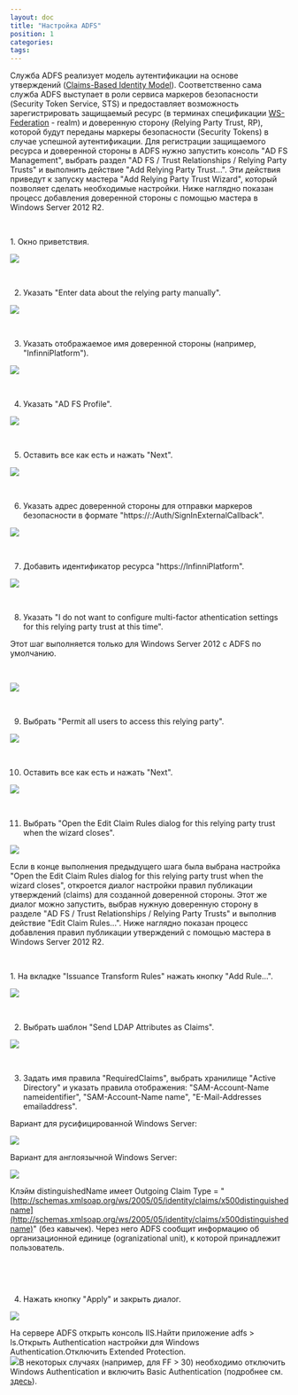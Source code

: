 ```yaml
---
layout: doc
title: "Настройка ADFS"
position: 1
categories: 
tags: 
---
```


Служба ADFS реализует модель аутентификации на основе утверждений ([Claims-Based Identity Model](http://msdn.microsoft.com/en-us/library/ee517291.aspx)). Соответственно сама служба ADFS выступает в роли сервиса маркеров безопасности (Security Token Service, STS) и предоставляет возможность зарегистрировать защищаемый ресурс (в терминах спецификации [WS-Federation](http://msdn.microsoft.com/en-us/library/bb498017.aspx) - realm) и доверенную сторону (Relying Party Trust, RP), которой будут переданы маркеры безопасности (Security Tokens) в случае успешной аутентификации. Для регистрации защищаемого ресурса и доверенной стороны в ADFS нужно запустить консоль "AD FS Management", выбрать раздел "AD FS / Trust Relationships / Relying Party Trusts" и выполнить действие "Add Relying Party Trust...". Эти действия приведут к запуску мастера "Add Relying Party Trust Wizard", который позволяет сделать необходимые настройки. Ниже наглядно показан процесс добавления доверенной стороны с помощью мастера в Windows Server 2012 R2.

 

1. Окно приветствия.

![](AddRelyingPartyTrust_01.png)

 

2. Указать "Enter data about the relying party manually".

![](AddRelyingPartyTrust_02.png)

 

3. Указать отображаемое имя доверенной стороны (например, "InfinniPlatform").

![](AddRelyingPartyTrust_03.png)

 

4. Указать "AD FS Profile".

![](AddRelyingPartyTrust_04.png)

 

5. Оставить все как есть и нажать "Next".

![](AddRelyingPartyTrust_05.png)

 

6. Указать адрес доверенной стороны для отправки маркеров безопасности в формате "https://<InfinniPlatform Server>:<Port>/Auth/SignInExternalCallback".

![](AddRelyingPartyTrust_06.png)

 

7. Добавить идентификатор ресурса "https://InfinniPlatform".

![](AddRelyingPartyTrust_07.png)

 

8. Указать "I do not want to configure multi-factor athentication settings for this relying party trust at this time".

Этот шаг выполняется только для Windows Server 2012 с ADFS по умолчанию.

 

![](AddRelyingPartyTrust_08.png)

 

9. Выбрать "Permit all users to access this relying party".

![](AddRelyingPartyTrust_09.png)

 

10. Оставить все как есть и нажать "Next".

![](AddRelyingPartyTrust_10.png)

 

11. Выбрать "Open the Edit Claim Rules dialog for this relying party trust when the wizard closes".

![](AddRelyingPartyTrust_11.png)

Если в конце выполнения предыдущего шага была выбрана настройка "Open the Edit Claim Rules dialog for this relying party trust when the wizard closes", откроется диалог настройки правил публикации утверждений (claims) для созданной доверенной стороны. Этот же диалог можно запустить, выбрав нужную доверенную сторону в разделе "AD FS / Trust Relationships / Relying Party Trusts" и выполнив действие "Edit Claim Rules...". Ниже наглядно показан процесс добавления правил публикации утверждений с помощью мастера в Windows Server 2012 R2.

 

1. На вкладке "Issuance Transform Rules" нажать кнопку "Add Rule...".

![](EditClaimRules_01.png)

 

2. Выбрать шаблон "Send LDAP Attributes as Claims".

![](EditClaimRules_02.png)

 

3. Задать имя правила "RequiredClaims", выбрать хранилище "Active Directory" и указать правила отображения: "SAM-Account-Name  nameidentifier", "SAM-Account-Name  name", "E-Mail-Addresses  emailaddress".

Вариант для русифицированной Windows Server:

![](EditClaimRules_03.png)

Вариант для англоязычной Windows Server:

![](image2014-12-13-12123.png)

Клэйм distinguishedName имеет Outgoing Claim Type = "[http://schemas.xmlsoap.org/ws/2005/05/identity/claims/x500distinguishedname](http://schemas.xmlsoap.org/ws/2005/05/identity/claims/x500distinguishedname)" (без кавычек). Через него ADFS сообщит информацию об организационной единице (ogranizational unit), к которой принадлежит пользователь.

 

 

4. Нажать кнопку "Apply" и закрыть диалог.

![](EditClaimRules_04.png)

На сервере ADFS открыть консоль IIS.Найти приложение adfs > ls.Открыть Authentication настройки для Windows Authentication.Отключить Extended Protection.  
![](image2014-12-13-11574.png)В некоторых случаях (например, для FF > 30) необходимо отключить Windows Authentication и включить Basic Authentication (подробнее см. [здесь](http://stackoverflow.com/questions/24245357/unable-to-log-in-to-adfs-using-firefox-30-0)).